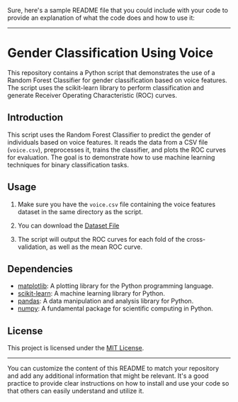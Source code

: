 Sure, here's a sample README file that you could include with your code to provide an explanation of what the code does and how to use it:

---

# Gender Classification Using Voice

This repository contains a Python script that demonstrates the use of a Random Forest Classifier for gender classification based on voice features. The script uses the scikit-learn library to perform classification and generate Receiver Operating Characteristic (ROC) curves.

## Introduction

This script uses the Random Forest Classifier to predict the gender of individuals based on voice features. It reads the data from a CSV file (`voice.csv`), preprocesses it, trains the classifier, and plots the ROC curves for evaluation. The goal is to demonstrate how to use machine learning techniques for binary classification tasks.

## Usage

1. Make sure you have the `voice.csv` file containing the voice features dataset in the same directory as the script.

2. You can download the [Dataset File](https://drive.google.com/drive/folders/1-qG8qYyR_7DouXvDDMk-u2umCJzLdYai?usp=sharing)

3. The script will output the ROC curves for each fold of the cross-validation, as well as the mean ROC curve.

## Dependencies

- [matplotlib](https://matplotlib.org/): A plotting library for the Python programming language.
- [scikit-learn](https://scikit-learn.org/): A machine learning library for Python.
- [pandas](https://pandas.pydata.org/): A data manipulation and analysis library for Python.
- [numpy](https://numpy.org/): A fundamental package for scientific computing in Python.

## License

This project is licensed under the [MIT License](LICENSE).

---

You can customize the content of this README to match your repository and add any additional information that might be relevant. It's a good practice to provide clear instructions on how to install and use your code so that others can easily understand and utilize it.

